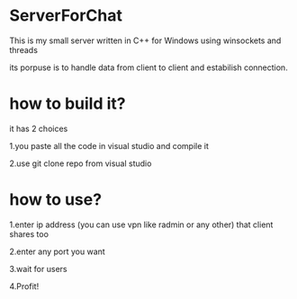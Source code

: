 # ServerForChat

This is my small server written in C++ for Windows using winsockets and threads

its porpuse is to handle data from client to client and estabilish connection.

# how to build it?

it has 2 choices

1.you paste all the code in visual studio and compile it

2.use git clone repo from visual studio


# how to use?

1.enter ip address (you can use vpn like radmin or any other) that client shares too

2.enter any port you want

3.wait for users

4.Profit!
